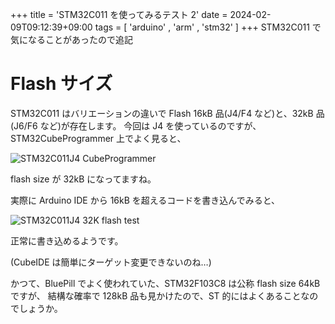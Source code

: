 +++
title = 'STM32C011 を使ってみるテスト 2'
date = 2024-02-09T09:12:39+09:00
tags = [ 'arduino' , 'arm' , 'stm32' ]
+++
STM32C011 で気になることがあったので追記

# Flash サイズ

STM32C011 はバリエーションの違いで Flash 16kB 品(J4/F4 など)と、32kB 品(J6/F6 など)が存在します。
今回は J4 を使っているのですが、STM32CubeProgrammer 上でよく見ると、

![STM32C011J4 CubeProgrammer](/images/stm32c021.png)

flash size が 32kB になってますね。

実際に Arduino IDE から 16kB を超えるコードを書き込んでみると、

![STM32C011J4 32K flash test](/images/stm32c022.png)

正常に書き込めるようです。

(CubeIDE は簡単にターゲット変更できないのね…)


かつて、BluePill でよく使われていた、STM32F103C8 は公称 flash size 64kB ですが、
結構な確率で 128kB 品も見かけたので、ST 的にはよくあることなのでしょうか。
